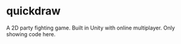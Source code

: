# quickdraw
A 2D party fighting game. Built in Unity with online multiplayer. Only showing code here.
